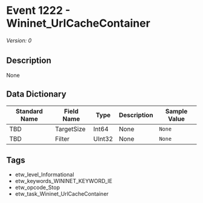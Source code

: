 # Event 1222 - Wininet_UrlCacheContainer
###### Version: 0

## Description
None

## Data Dictionary
|Standard Name|Field Name|Type|Description|Sample Value|
|---|---|---|---|---|
|TBD|TargetSize|Int64|None|`None`|
|TBD|Filter|UInt32|None|`None`|

## Tags
* etw_level_Informational
* etw_keywords_WININET_KEYWORD_IE
* etw_opcode_Stop
* etw_task_Wininet_UrlCacheContainer